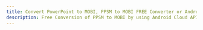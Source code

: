 ---title: Convert PowerPoint to MOBI, PPSM to MOBI FREE Converter or Android SDKdescription: Free Conversion of PPSM to MOBI by using Android Cloud APIs & SDKs. Also Create, Edit & Render Microsoft Word & OpenOffice documents in the Cloud.---